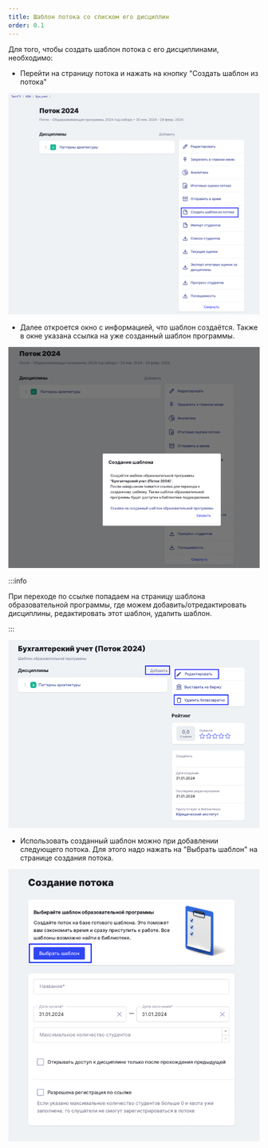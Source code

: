 ```yaml
---
title: Шаблон потока со списком его дисциплин
order: 0.1
---
```


Для того, чтобы создать шаблон потока с его дисциплинами, необходимо:

-  Перейти на страницу потока и нажать на кнопку "Создать шаблон из потока"

![](<./image (204).png>)

-  Далее откроется окно с информацией, что шаблон создаётся. Также в окне указана ссылка на уже созданный шаблон программы.

![](<./image (205).png>)

:::info 

При переходе по ссылке попадаем на страницу шаблона образовательной программы, где можем добавить/отредактировать дисциплины, редактировать этот шаблон, удалить шаблон.

:::

![](<./image (206).png>)

-  Использовать созданный шаблон можно при добавлении следующего потока. Для этого надо нажать на "Выбрать шаблон" на странице создания потока.

![](<./image (208).png>)